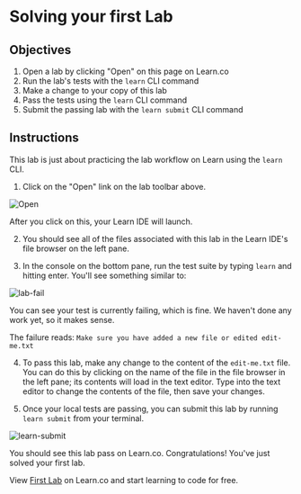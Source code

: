 # Solving your first Lab

## Objectives

1. Open a lab by clicking "Open" on this page on Learn.co
2. Run the lab's tests with the `learn` CLI command
3. Make a change to your copy of this lab
4. Pass the tests using the `learn` CLI command
5. Submit the passing lab with the `learn submit` CLI command

## Instructions

This lab is just about practicing the lab workflow on Learn using the `learn` CLI.

1. Click on the "Open" link on the lab toolbar above.

![Open](https://s3.amazonaws.com/learn-verified/LearnOpen.png)

After you click on this, your Learn IDE will launch. 

2. You should see all of the files associated with this lab in the Learn IDE's file browser on the left pane.

3. In the console on the bottom pane, run the test suite by typing `learn` and hitting enter. You'll see something similar to:

![lab-fail](https://s3.amazonaws.com/learn-verified/LearnRunningLearrn.png)

You can see your test is currently failing, which is fine. We haven't done any work yet, so it makes sense.

The failure reads: `Make sure you have added a new file or edited edit-me.txt`

4. To pass this lab, make any change to the content of the `edit-me.txt` file. You can do this by clicking on the name of the file in the file browser in the left pane; its contents will load in the text editor. Type into the text editor to change the contents of the file, then save your changes.

5. Once your local tests are passing, you can submit this lab by running `learn submit` from your terminal.

![learn-submit](https://s3.amazonaws.com/learn-verified/LearnSubmit2.png)

You should see this lab pass on Learn.co. Congratulations! You've just solved your first lab. 


<p data-visibility='hidden'>View <a href='https://learn.co/lessons/first-lab-ruby-learn-cli-ile'>First Lab</a> on Learn.co and start learning to code for free.</p>
